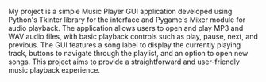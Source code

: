 My project is a simple Music Player GUI application developed using Python's Tkinter library for the interface and Pygame's Mixer module for audio playback. The application allows users to open and play MP3 and WAV audio files, with basic playback controls such as play, pause, next, and previous. The GUI features a song label to display the currently playing track, buttons to navigate through the playlist, and an option to open new songs. This project aims to provide a straightforward and user-friendly music playback experience.
